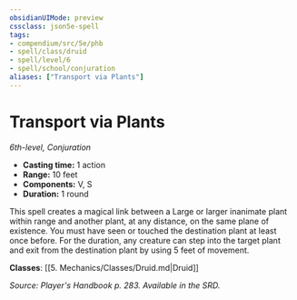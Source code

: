 ```yaml
---
obsidianUIMode: preview
cssclass: json5e-spell
tags:
- compendium/src/5e/phb
- spell/class/druid
- spell/level/6
- spell/school/conjuration
aliases: ["Transport via Plants"]
---
```

# Transport via Plants
*6th-level, Conjuration*  

- **Casting time:** 1 action
- **Range:** 10 feet
- **Components:** V, S
- **Duration:** 1 round

This spell creates a magical link between a Large or larger inanimate plant within range and another plant, at any distance, on the same plane of existence. You must have seen or touched the destination plant at least once before. For the duration, any creature can step into the target plant and exit from the destination plant by using 5 feet of movement.

**Classes**: [[5. Mechanics/Classes/Druid.md\|Druid]]

*Source: Player's Handbook p. 283. Available in the SRD.*